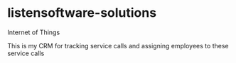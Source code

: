 # listensoftware-solutions
Internet of Things

This is my CRM for tracking service calls and assigning employees to these service calls
